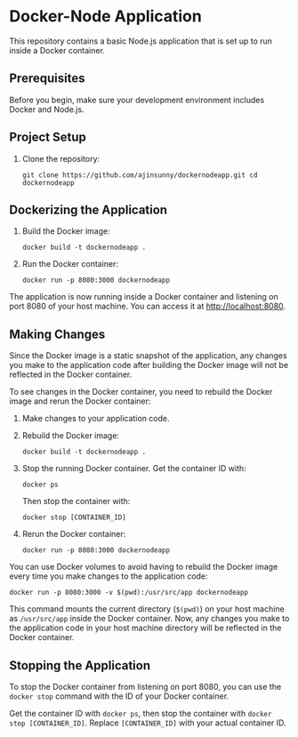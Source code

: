 Docker-Node Application
=======================

This repository contains a basic Node.js application that is set up to run inside a Docker container.

Prerequisites
-------------

Before you begin, make sure your development environment includes Docker and Node.js.

Project Setup
-------------

1.  Clone the repository:

    `git clone https://github.com/ajinsunny/dockernodeapp.git
    cd dockernodeapp`

Dockerizing the Application
---------------------------

1.  Build the Docker image:

    `docker build -t dockernodeapp .`

2.  Run the Docker container:

    `docker run -p 8080:3000 dockernodeapp`

The application is now running inside a Docker container and listening on port 8080 of your host machine. You can access it at [http://localhost:8080](http://localhost:8080/).

Making Changes
--------------

Since the Docker image is a static snapshot of the application, any changes you make to the application code after building the Docker image will not be reflected in the Docker container.

To see changes in the Docker container, you need to rebuild the Docker image and rerun the Docker container:

1.  Make changes to your application code.

2.  Rebuild the Docker image:

    `docker build -t dockernodeapp .`

3.  Stop the running Docker container. Get the container ID with:

    `docker ps`

    Then stop the container with:

    `docker stop [CONTAINER_ID]`

4.  Rerun the Docker container:

    `docker run -p 8080:3000 dockernodeapp`

You can use Docker volumes to avoid having to rebuild the Docker image every time you make changes to the application code:

`docker run -p 8080:3000 -v $(pwd):/usr/src/app dockernodeapp`

This command mounts the current directory (`$(pwd)`) on your host machine as `/usr/src/app` inside the Docker container. Now, any changes you make to the application code in your host machine directory will be reflected in the Docker container.

Stopping the Application
------------------------

To stop the Docker container from listening on port 8080, you can use the `docker stop` command with the ID of your Docker container.

Get the container ID with `docker ps`, then stop the container with `docker stop [CONTAINER_ID]`. Replace `[CONTAINER_ID]` with your actual container ID.

